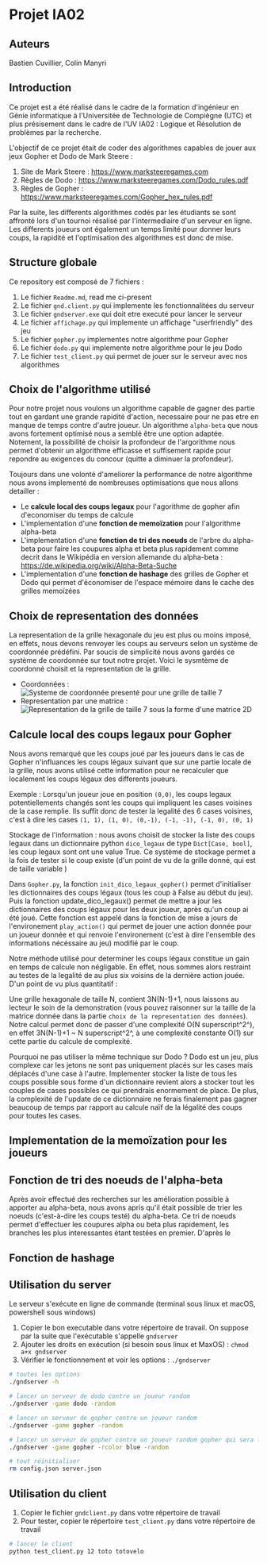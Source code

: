 # Projet IA02 

## Auteurs

Bastien Cuvillier, Colin Manyri

## Introduction

Ce projet est a été réalisé dans le cadre de la formation d'ingénieur en Génie informatique à l'Universitée de Technologie de Compiègne (UTC) et plus présisement dans le cadre de l'UV IA02 : Logique et Résolution de problèmes par la recherche.

L'objectif de ce projet était de coder des algorithmes capables de jouer aux jeux Gopher et Dodo de Mark Steere :
1. Site de Mark Steere : https://www.marksteeregames.com
2. Règles de Dodo : https://www.marksteeregames.com/Dodo_rules.pdf
3. Règles de Gopher : https://www.marksteeregames.com/Gopher_hex_rules.pdf

Par la suite, les differents algorithmes codés par les étudiants se sont affronté lors d'un tournoi résalisé par l'intermediaire d'un serveur en ligne. Les differents joueurs ont également un temps limité pour donner leurs coups, la rapidité et l'optimisation 
des algorithmes est donc de mise.

## Structure globale 

Ce repository est composé de 7 fichiers : 
1. Le fichier `Readme.md`, read me ci-present
2. Le fichier `gnd.client.py` qui implemente les fonctionnalitées du serveur
3. Le fichier `gndserver.exe` qui doit etre executé pour lancer le serveur
4. Le fichier `affichage.py` qui implemente un affichage "userfriendly" des jeu
5. Le fichier `gopher.py` implementes notre algorithme pour Gopher
6. Le fichier `dodo.py` qui implemente notre algorithme pour le jeu Dodo
7. Le fichier `test_client.py` qui permet de jouer sur le serveur avec nos algorithmes


## Choix de l'algorithme utilisé 

Pour notre projet nous voulons un algorithme capable de gagner des partie tout en gardant une grande rapidité d'action, necessaire pour ne pas etre en manque de temps contre d'autre joueur. Un algorithme `alpha-beta` que nous avons fortement optimisé nous a semblé être une option adaptée. Notement, la possibilité de choisir la profondeur de l'argorithme nous permet d'obtenir un algorithme efficasse et suffisement rapide pour repondre au exigences du concour (quitte a diminuer la profondeur).

Toujours dans une volonté d'ameliorer la performance de notre algorithme nous avons implementé de nombreuses optimisations que nous allons detailler :
- Le **calcule local des coups legaux** pour l'agorithme de gopher afin d'economiser du temps de calcule
- L'implementation d'une **fonction de memoïzation** pour l'algorithme alpha-beta
- L'implementation d'une **fonction de tri des noeuds** de l'arbre du alpha-beta pour faire les coupures alpha et beta plus rapidement comme decrit dans le Wikipédia en version allemande du alpha-beta : https://de.wikipedia.org/wiki/Alpha-Beta-Suche 
- L'implementation d'une **fonction de hashage** des grilles de Gopher et Dodo qui permet d'économiser de l'espace mémoire dans le cache des grilles memoïzées


## Choix de representation des données 

La representation de la grille hexagonale du jeu est plus ou moins imposé, en effets, nous devons renvoyer les coups au serveurs selon un système de coordonnée prédéfini. Par soucis de simplicité nous avons gardés ce système de coordonnée sur tout notre projet. Voici le sysmtème de coordonné choisit et la representation de la grille.

- Coordonnées : 
![Systeme de coordonnée presenté pour une grille de taille 7](https://moodle.utc.fr/pluginfile.php/335042/mod_label/intro/grid_hex.png)
- Representation par une matrice : 
![Representation de la grille de taille 7 sous la forme d'une matrice 2D](https://moodle.utc.fr/pluginfile.php/335042/mod_label/intro/matrix_hex.png)



## Calcule local des coups legaux pour Gopher 

Nous avons remarqué que les coups joué par les joueurs dans le cas de Gopher n'influances les coups légaux suivant que sur une partie locale de la grille, nous avons utilisé cette information pour ne recalculer que localement les coups légaux des differents joueurs. 

Exemple : 
Lorsqu'un joueur joue en position `(0,0)`, les coups legaux potentiellements changés sont les coups qui impliquent les cases voisines de la case remplie. Ils suffit donc de tester la legalité des 6 cases voisines, c'est à dire les cases `(1, 1), (1, 0), (0,-1), (-1, -1), (-1, 0), (0, 1)`


Stockage de l'information : nous avons choisit de stocker la liste des coups legaux dans un dictionnaire python `dico_legaux` de type `Dict[Case, bool]`, les coup legaux sont ont une value True. 
Ce système de stockage permet a la fois de tester si le coup existe (d'un point de vu de la grille donné, qui est de taille variable )

Dans `Gopher.py`, la fonction `init_dico_legaux_gopher()` permet d'initialiser les dictionnaires des coups légaux (tous les coup à False au début du jeu).
Puis la fonction update_dico_legaux() permet de mettre a jour les dictionnaires des coups légaux pour les deux joueur, après qu'un coup ai été joué. 
Cette fonction est appelé dans la fonction de mise a jours de l'environement `play_action()` qui permet de jouer une action donnée pour un joueur donnée et qui renvoie l'environement (c'est à dire l'ensemble des informations nécéssaire au jeu) modifié par le coup. 

Notre méthode utilisé pour determiner les coups légaux constitue un gain en temps de calcule non négligable. En effet, nous sommes alors restraint au testes de la legalité de au plus six voisins de la dernière action jouée. 
D'un point de vu plus quantitatif :

Une grille hexagonale de taille N, contient 3N(N-1)+1, nous laissons au lecteur le soin de la demonstration (vous pouvez raisonner sur la taille de la matrice donnée dans la partie `choix de la representation des données`).
Notre calcul permet donc de passer d'une complexité O(N superscript^2^), en effet 3N(N-1)+1 ~ N superscript^2^, à une complexité constante O(1) sur cette partie du calcule de complexité. 


Pourquoi ne pas utiliser la même technique sur Dodo ? 
Dodo est un jeu, plus complexe car les jetons ne sont pas uniquement placés sur les cases mais déplacés d'une case à l'autre. Implementer stocker la liste de tous les coups possible sous forme d'un dictionnaire revient alors a stocker tout les couples de cases possibles ce qui prendrais enormement de place. De plus, la complexité de l'update de ce dictionnaire ne ferais finalement pas gagner beaucoup de temps par rapport au calcule naïf de la légalité des coups pour toutes les cases.

## Implementation de la memoïzation pour les joueurs 

## Fonction de tri des noeuds de l'alpha-beta 

Après avoir effectué des recherches sur les amélioration possible à apporter au alpha-beta, nous avons apris qu'il était possible de trier les noeuds (c'est-à-dire les coups testé) du alpha-beta. Ce tri de noeuds permet d'effectuer les coupures alpha ou beta plus rapidement, les branches les plus interessantes étant testées en premier. D'après le

## Fonction de hashage 

## Utilisation du server

Le serveur s'exécute en ligne de commande (terminal sous linux et macOS, powershell sous windows) 

1. Copier le bon executable dans votre répertoire de travail. On suppose par la suite que l'exécutable s'appelle `gndserver`
2. Ajouter les droits en exécution (si besoin sous linux et MaxOS) : `chmod a+x gndserver`
3. Vérifier le fonctionnement et voir les options : `./gndserver`

```bash
# toutes les options
./gndserver -h
```

```bash
# lancer un serveur de dodo contre un joueur random
./gndserver -game dodo -random 
```

```bash
# lancer un serveur de gopher contre un joueur random
./gndserver -game gopher -random
```

```bash
# lancer un serveur de gopher contre un joueur random gopher qui sera la joueur bleu
./gndserver -game gopher -rcolor blue -random
```

```bash
# tout réinitialiser
rm config.json server.json
```

## Utilisation du client

1. Copier le fichier `gndclient.py` dans votre répertoire de travail
2. Pour tester, copier le répertoire `test_client.py` dans votre répertoire de travail

```bash
# lancer le client
python test_client.py 12 toto totovelo
```

